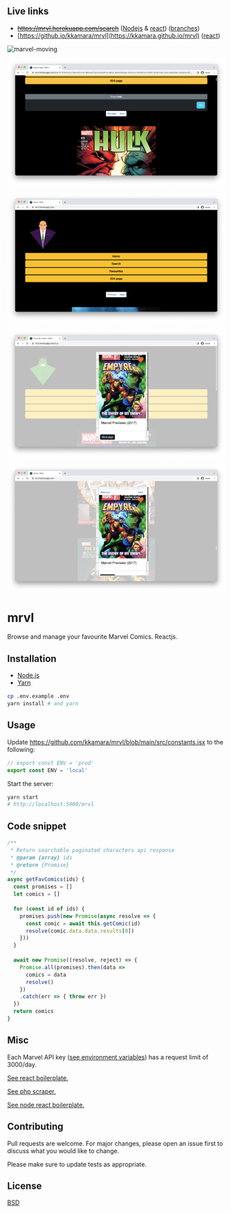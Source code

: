 ## Live links

- ~~https://mrvl.herokuapp.com/search~~ ([Nodejs](https://nodejs.org/en/) & [react](https://reactjs.org/)) ([branches](https://github.com/kkamara/mrvl/branches))
- [https://github.io/kkamara/mrvl](https://kkamara.github.io/mrvl) ([react](https://reactjs.org/))

![marvel-moving](https://user-images.githubusercontent.com/31970496/201666745-37f4c424-0557-4051-bf27-d40cd0b09780.gif)

![mrvl4.png](https://raw.githubusercontent.com/kkamara/useful/main/mrvl4.png)

![mrvl.png](https://raw.githubusercontent.com/kkamara/useful/main/mrvl.png)

![mrvl2.png](https://raw.githubusercontent.com/kkamara/useful/main/mrvl2.png)

![mrvl3.png](https://raw.githubusercontent.com/kkamara/useful/main/mrvl3.png)

# mrvl
Browse and manage your favourite Marvel Comics. Reactjs.

## Installation

* [Node.js](https://nodejs.org/en/) 
* [Yarn](https://yarnpkg.com/)

```sh
cp .env.example .env
yarn install # and yarn
```

## Usage

Update https://github.com/kkamara/mrvl/blob/main/src/constants.jsx to the following:

```js
// export const ENV = 'prod'
export const ENV = 'local'
```

Start the server:
```bash
yarn start
# http://localhost:5000/mrvl
```

## Code snippet

```js
/** 
 * Return searchable paginated characters api response
 * @param {array} ids
 * @return {Promise}
 */
async getFavComics(ids) {
  const promises = []
  let comics = []

  for (const id of ids) {
    promises.push(new Promise(async resolve => {
      const comic = await this.getComic(id)
      resolve(comic.data.data.results[0])
    }))
  }

  await new Promise((resolve, reject) => {
    Promise.all(promises).then(data => 
      comics = data
      resolve()
    })  
    .catch(err => { throw err })
  })  
  return comics
}
```

## Misc

Each Marvel API key ([see environment variables](https://raw.githubusercontent.com/kkamara/mrvl/main/.env.example)) has a request limit of 3000/day.

[See react boilerplate.](https://github.com/kkamara/react-boilerplate)

[See php scraper.](https://github.com/kkamara/php-scraper)

[See node react boilerplate.](https://github.com/kkamara/node-react-boilerplate)

## Contributing
Pull requests are welcome. For major changes, please open an issue first to discuss what you would like to change.

Please make sure to update tests as appropriate.

## License
[BSD](https://opensource.org/licenses/BSD-3-Clause)
